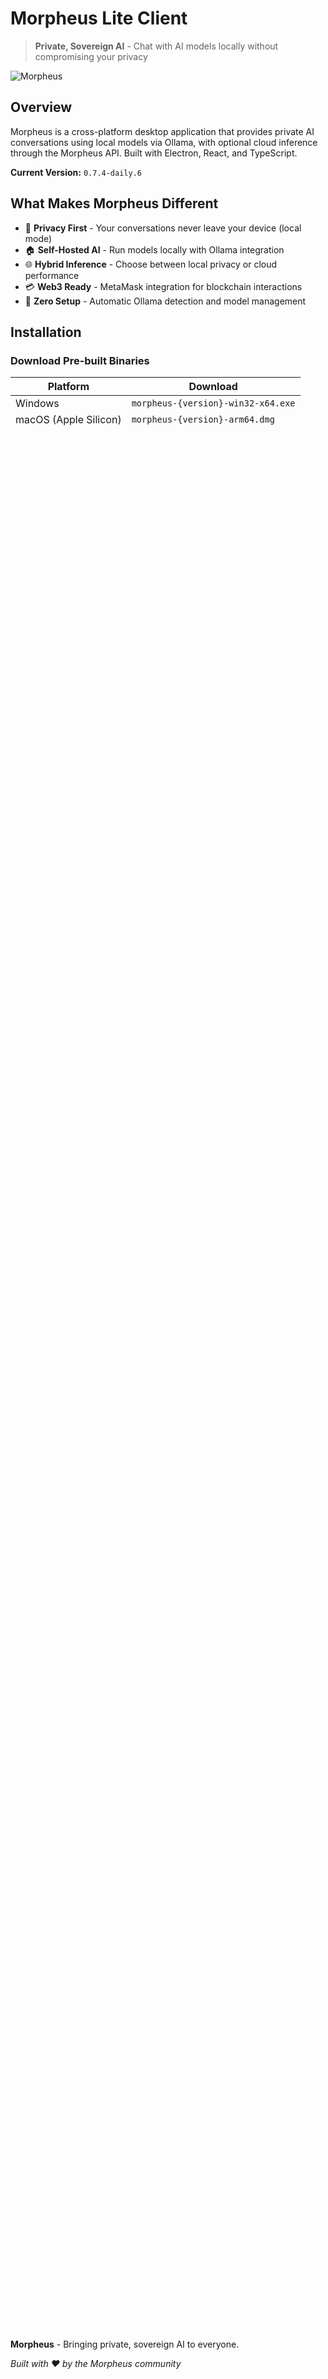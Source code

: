 
# Morpheus Lite Client

> **Private, Sovereign AI** - Chat with AI models locally without compromising your privacy

![Morpheus](src/frontend/assets/images/logo.png)

## Overview

Morpheus is a cross-platform desktop application that provides private AI conversations using local models via Ollama, with optional cloud inference through the Morpheus API. Built with Electron, React, and TypeScript.

**Current Version:** `0.7.4-daily.6`

## What Makes Morpheus Different

- 🔐 **Privacy First** - Your conversations never leave your device (local mode)
- 🏠 **Self-Hosted AI** - Run models locally with Ollama integration
- 🌐 **Hybrid Inference** - Choose between local privacy or cloud performance
- 💳 **Web3 Ready** - MetaMask integration for blockchain interactions
- 🎯 **Zero Setup** - Automatic Ollama detection and model management

## Installation

### Download Pre-built Binaries

| Platform | Download |
|----------|----------|
| Windows | `morpheus-{version}-win32-x64.exe` |
| macOS (Apple Silicon) | `morpheus-{version}-arm64.dmg` |
| macOS (Intel) | `morpheus-{version}-x64.dmg` |
| Linux | `morpheus-{version}-linux-x64.deb` |

📥 **[Get Latest Release](https://github.com/MORpheus-Software/Lite-Client/releases)**

### Build from Source

```bash
# Clone repository
git clone https://github.com/MORpheus-Software/Lite-Client.git
cd Lite-Client

# Install dependencies (requires Node.js 16+ and Yarn)
yarn install

# Development
yarn start

# Build for production
yarn build
```

## Quick Start Guide

1. **Launch Morpheus** - The app auto-detects Ollama installation
2. **Browse Models** - Go to Models tab to download AI models
3. **Create Chat** - Start a new conversation in local or remote mode
4. **Connect Wallet** (Optional) - Link MetaMask for blockchain features

## Core Features

### AI Chat Interface
- Multiple conversation management
- Message history persistence
- Real-time streaming responses
- Model switching per conversation

### Model Management
- Browse and download models from Ollama registry
- Monitor disk space and model sizes
- Filter by tags and categories
- One-click model installation

### Inference Modes

| Mode | Description | Privacy | Performance |
|------|-------------|---------|-------------|
| **Local** | Ollama models on your machine | 🟢 Complete | Depends on hardware |
| **Remote** | Morpheus API cloud inference | 🟡 API calls logged | 🟢 High performance |

### Blockchain Integration
- MetaMask wallet connection
- ETH balance checking
- Transaction execution via chat
- Address validation and formatting

## Architecture

```
┌─────────────────┐    ┌──────────────────┐    ┌─────────────────┐
│   React Frontend │◄──►│  Electron Main   │◄──►│   Ollama API    │
│   (Renderer)     │    │   (IPC Bridge)   │    │   (Local AI)    │
└─────────────────┘    └──────────────────┘    └─────────────────┘
         │                       │                       
         ▼                       ▼                       
┌─────────────────┐    ┌──────────────────┐              
│  MetaMask SDK   │    │  Morpheus API    │              
│  (Web3)         │    │  (Remote AI)     │              
└─────────────────┘    └──────────────────┘              
```

**Tech Stack:**
- **Frontend:** React 19, TypeScript, Styled Components
- **Backend:** Electron, Node.js, IPC communication
- **AI:** Ollama (local), Morpheus API (remote)
- **Web3:** MetaMask SDK, Ethers.js
- **Build:** Electron Forge, Webpack

## Configuration

### Environment Setup
```bash
# Required for development
export NODE_ENV=development
export DEBUG=electron-packager

# Optional: Apple Developer credentials for macOS signing
export APPLE_DEVELOPER_ID="Developer ID Application: ..."
export APPLE_ID="your-apple-id@example.com"
export APPLE_ID_PASSWORD="app-specific-password"
export APPLE_TEAM_ID="YOUR_TEAM_ID"
```

### Settings
- **Models Path:** Configure where Ollama models are stored
- **API Configuration:** Set Morpheus API endpoint and credentials
- **Performance:** Adjust memory and processing preferences

## Development

### Project Structure
```
src/
├── backend/           # Electron main process
│   ├── services/      # AI, wallet, and system services
│   └── handlers.ts    # IPC request handlers
├── frontend/          # React application
│   ├── components/    # UI components
│   ├── views/         # Main application views
│   └── utils/         # Utilities and helpers
└── events.ts          # IPC channel definitions
```

### Available Scripts
```bash
yarn start             # Development mode
yarn package           # Package for current platform
yarn make              # Build for all platforms
yarn lint              # Run ESLint
yarn pretty            # Format code with Prettier
```

### Release Process
```bash
# GitHub releases (uses existing signed artifacts)
./release-github.sh daily    # Pre-release build
./release-github.sh patch    # Patch version
./release-github.sh minor    # Minor version
./release-github.sh major    # Major version
```

> **Important:** This project publishes exclusively to GitHub releases, never npm

## Contributing

### Getting Started
1. Fork the repository
2. Create a feature branch: `git checkout -b feature/your-feature`
3. Make your changes and test thoroughly
4. Submit a pull request

### Developer Rewards
- 🏆 **Join [mor.software](https://mor.software/)** to earn rewards for merged contributions
- 📝 **Submit MRCs** (Morpheus Request for Comments) for feature proposals
- 🤖 **Build Smart Agents** on the Morpheus platform

### Code Guidelines
- TypeScript strict mode enabled
- Prettier formatting enforced
- ESLint rules configured
- Test changes on all supported platforms

## Support & Community

- 🐛 **Issues:** [GitHub Issues](https://github.com/MORpheus-Software/Lite-Client/issues)
- 💬 **Discussions:** [GitHub Discussions](https://github.com/MORpheus-Software/Lite-Client/discussions)
- 🌐 **Website:** [mor.software](https://mor.software/)
- 📚 **Documentation:** [GitHub Wiki](https://github.com/MORpheus-Software/Lite-Client/wiki)

## License

MIT License - see [LICENSE](LICENSE) file for details.

---

**Morpheus** - Bringing private, sovereign AI to everyone.

*Built with ❤️ by the Morpheus community*
